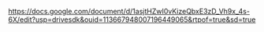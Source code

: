 https://docs.google.com/document/d/1asjtHZwI0vKizeQbxE3zD_Vh9x_4s-6X/edit?usp=drivesdk&ouid=113667948007196449065&rtpof=true&sd=true
